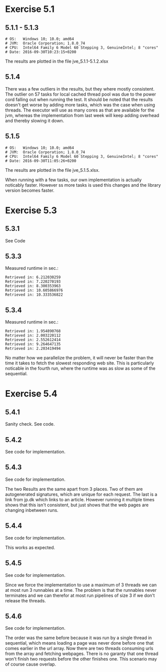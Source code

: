Exercise 5.1
=============

5.1.1 - 5.1.3
-------------
```
# OS:   Windows 10; 10.0; amd64
# JVM:  Oracle Corporation; 1.8.0_74
# CPU:  Intel64 Family 6 Model 60 Stepping 3, GenuineIntel; 8 "cores"
# Date: 2016-09-30T10:23:15+0200
```
The results are plotted in the file jve_5.1.1-5.1.2.xlsx

5.1.4
-------------

There was a few outliers in the results, but they where mostly consistent. The outlier on 57 tasks for local cached thread pool was due to the power cord falling out when running the test.
It should be noted that the results doesn't get worse by adding more tasks, 
which was the case when using threads. The executor will use as many cores as that are available for the jvm, 
whereas the implementation from last week will keep adding overhead and thereby slowing it down.



5.1.5
-------------

```
# OS:   Windows 10; 10.0; amd64
# JVM:  Oracle Corporation; 1.8.0_74
# CPU:  Intel64 Family 6 Model 60 Stepping 3, GenuineIntel; 8 "cores"
# Date: 2016-09-30T11:05:26+0200
```

The results are plotted in the file jve_5.1.5.xlsx.

When running with a few tasks, our own implementation is actually noticably faster. However ss more tasks is used this changes and the library version becomes faster.

Exercise 5.3
=============

5.3.1
-------------

See Code

5.3.3
-------------

Measured runtime in sec.:
```
Retrieved in: 6.212030259
Retrieved in: 7.220270193
Retrieved in: 8.300353963
Retrieved in: 10.605866976
Retrieved in: 10.333536822
```

5.3.4
-------------

Measured runtime in sec.:
```
Retrieved in: 1.954890768
Retrieved in: 2.003220112
Retrieved in: 2.552612414
Retrieved in: 9.264647135
Retrieved in: 2.203419494
```

No matter how we parallelize the problem, it will never be faster than the time it takes to fetch the slowest responding web site. This is particularly noticable in the fourth run, where the runtime was as slow as some of the sequential.

Exercise 5.4
=============

5.4.1
-------------

Sanity check. See code.

5.4.2
-------------

See code for implementation.

5.4.3
-------------

See code for implementation.

The two Results are the same apart from 3 places. Two of them are autogenerated signatures, which are unique for each request.
The last is a link from jp.dk which links to an article. However running it multiple times shows that this isn't consistent, but just shows that the web pages are changing inbetween runs.

5.4.4
-------------

See code for implementation.

This works as expected.

5.4.5
-------------

See code for implementation.

Since we force the implementation to use a maximum of 3 threads we can at most run 3 runnables at a time.
The problem is that the runnables never terminates and we can therefor at most run pipelines of size 3 if we don't release the threads.

5.4.6
-------------

See code for implementation.

The order was the same before because it was run by a single thread in sequential, which means loading a page was never done before one that comes earlier in the url array. Now there are two threads consuming urls from the array and fetching webpages. There is no garanty that one thread won't finish two requests before the other finishes one. This scenario may of course cause overlap.